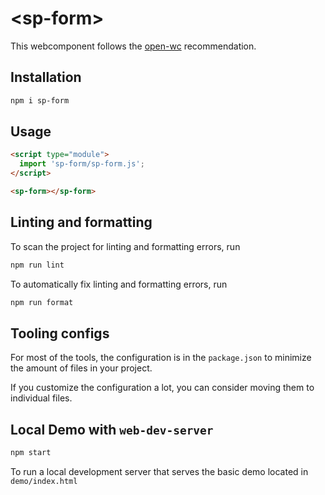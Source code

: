 # \<sp-form>

This webcomponent follows the [open-wc](https://github.com/open-wc/open-wc) recommendation.

## Installation

```bash
npm i sp-form
```

## Usage

```html
<script type="module">
  import 'sp-form/sp-form.js';
</script>

<sp-form></sp-form>
```

## Linting and formatting

To scan the project for linting and formatting errors, run

```bash
npm run lint
```

To automatically fix linting and formatting errors, run

```bash
npm run format
```


## Tooling configs

For most of the tools, the configuration is in the `package.json` to minimize the amount of files in your project.

If you customize the configuration a lot, you can consider moving them to individual files.

## Local Demo with `web-dev-server`

```bash
npm start
```

To run a local development server that serves the basic demo located in `demo/index.html`
